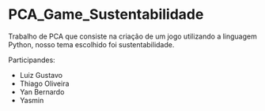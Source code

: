 # PCA_Game_Sustentabilidade
Trabalho de PCA que consiste na criação de um jogo utilizando a linguagem Python, nosso tema escolhido foi sustentabilidade.

Participandes:
<ul>
<li>Luiz Gustavo</li>
<li>Thiago Oliveira</li>
<li>Yan Bernardo</li>
<li>Yasmin</li>
</ul>
